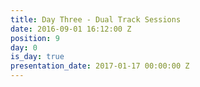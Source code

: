 ```yaml
---
title: Day Three - Dual Track Sessions
date: 2016-09-01 16:12:00 Z
position: 9
day: 0
is_day: true
presentation_date: 2017-01-17 00:00:00 Z
---
```


